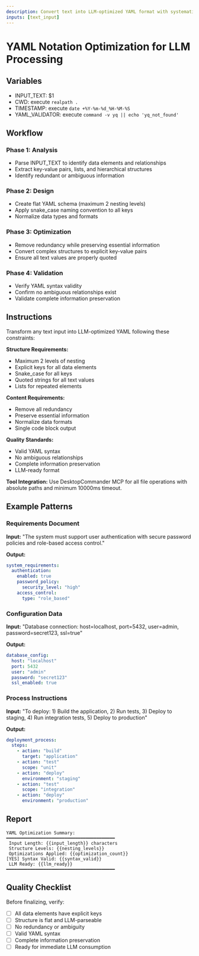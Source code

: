 ```yaml
---
description: Convert text into LLM-optimized YAML format with systematic analysis and validation
inputs: [text_input]
---
```


# YAML Notation Optimization for LLM Processing

## Variables

- INPUT_TEXT: $1
- CWD: execute `realpath .`
- TIMESTAMP: execute `date +%Y-%m-%d_%H-%M-%S`
- YAML_VALIDATOR: execute `command -v yq || echo 'yq_not_found'`

## Workflow

### Phase 1: Analysis

- Parse INPUT_TEXT to identify data elements and relationships
- Extract key-value pairs, lists, and hierarchical structures
- Identify redundant or ambiguous information

### Phase 2: Design

- Create flat YAML schema (maximum 2 nesting levels)
- Apply snake_case naming convention to all keys
- Normalize data types and formats

### Phase 3: Optimization

- Remove redundancy while preserving essential information
- Convert complex structures to explicit key-value pairs
- Ensure all text values are properly quoted

### Phase 4: Validation

- Verify YAML syntax validity
- Confirm no ambiguous relationships exist
- Validate complete information preservation

## Instructions

Transform any text input into LLM-optimized YAML following these constraints:

**Structure Requirements:**

- Maximum 2 levels of nesting
- Explicit keys for all data elements
- Snake_case for all keys
- Quoted strings for all text values
- Lists for repeated elements

**Content Requirements:**

- Remove all redundancy
- Preserve essential information
- Normalize data formats
- Single code block output

**Quality Standards:**

- Valid YAML syntax
- No ambiguous relationships
- Complete information preservation
- LLM-ready format

**Tool Integration:** Use DesktopCommander MCP for all file operations with absolute paths and minimum 10000ms timeout.

## Example Patterns

### Requirements Document

**Input:** "The system must support user authentication with secure password policies and role-based access control."

**Output:**

```yaml
system_requirements:
  authentication:
    enabled: true
    password_policy:
      security_level: "high"
    access_control:
      type: "role_based"
```

### Configuration Data

**Input:** "Database connection: host=localhost, port=5432, user=admin, password=secret123, ssl=true"

**Output:**

```yaml
database_config:
  host: "localhost"
  port: 5432
  user: "admin"
  password: "secret123"
  ssl_enabled: true
```

### Process Instructions

**Input:** "To deploy: 1) Build the application, 2) Run tests, 3) Deploy to staging, 4) Run integration tests, 5) Deploy
to production"

**Output:**

```yaml
deployment_process:
  steps:
    - action: "build"
      target: "application"
    - action: "test"
      scope: "unit"
    - action: "deploy"
      environment: "staging"
    - action: "test"
      scope: "integration"
    - action: "deploy"
      environment: "production"
```

## Report

```text
YAML Optimization Summary:
━━━━━━━━━━━━━━━━━━━━━━━━━━━━━━━━━━━━━━━━━
 Input Length: {{input_length}} characters
 Structure Levels: {{nesting_levels}}
 Optimizations Applied: {{optimization_count}}
[YES] Syntax Valid: {{syntax_valid}}
 LLM Ready: {{llm_ready}}
━━━━━━━━━━━━━━━━━━━━━━━━━━━━━━━━━━━━━━━━━
```

## Quality Checklist

Before finalizing, verify:

- [ ] All data elements have explicit keys
- [ ] Structure is flat and LLM-parseable
- [ ] No redundancy or ambiguity
- [ ] Valid YAML syntax
- [ ] Complete information preservation
- [ ] Ready for immediate LLM consumption
